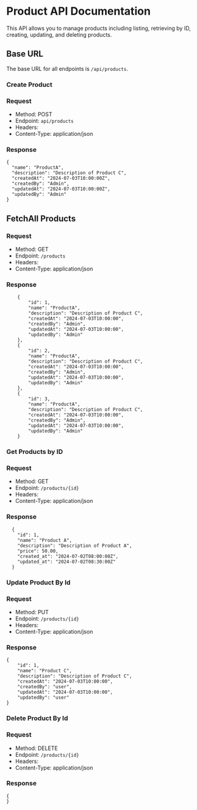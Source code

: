 # Product API Documentation

This API allows you to manage products including listing, retrieving by ID, creating, updating, and deleting products.

## Base URL

The base URL for all endpoints is `/api/products`.

### Create Product

### Request

- Method: POST
- Endpoint: `api/products`
- Headers:
- Content-Type: application/json


### Response

```
{
  "name": "ProductA",
  "description": "Description of Product C",
  "createdAt": "2024-07-03T10:00:00Z",
  "createdBy": "Admin",
  "updatedAt": "2024-07-03T10:00:00Z",
  "updatedBy": "Admin"
}
```


## FetchAll Products

### Request

- Method: GET
- Endpoint: `/products`
- Headers:
- Content-Type: application/json

### Response


```
    {
        "id": 1,
        "name": "ProductA",
        "description": "Description of Product C",
        "createdAt": "2024-07-03T10:00:00",
        "createdBy": "Admin",
        "updatedAt": "2024-07-03T10:00:00",
        "updatedBy": "Admin"
    },
    {
        "id": 2,
        "name": "ProductA",
        "description": "Description of Product C",
        "createdAt": "2024-07-03T10:00:00",
        "createdBy": "Admin",
        "updatedAt": "2024-07-03T10:00:00",
        "updatedBy": "Admin"
    },
    {
        "id": 3,
        "name": "ProductA",
        "description": "Description of Product C",
        "createdAt": "2024-07-03T10:00:00",
        "createdBy": "Admin",
        "updatedAt": "2024-07-03T10:00:00",
        "updatedBy": "Admin"
    }
```

### Get Products by ID

### Request

- Method: GET
- Endpoint: `/products/{id}`
- Headers:
- Content-Type: application/json


### Response

```
  {
    "id": 1,
    "name": "Product A",
    "description": "Description of Product A",
    "price": 50.00,
    "created_at": "2024-07-02T08:00:00Z",
    "updated_at": "2024-07-02T08:30:00Z"
  }
```

### Update Product By Id

### Request

- Method: PUT
- Endpoint: `/products/{id}`
- Headers:
- Content-Type: application/json


### Response

```
{
    "id": 1,
    "name": "Product C",
    "description": "Description of Product C",
    "createdAt": "2024-07-03T10:00:00",
    "createdBy": "user",
    "updatedAt": "2024-07-03T10:00:00",
    "updatedBy": "user"
}
```

### Delete Product By Id

### Request

- Method: DELETE
- Endpoint: `/products/{id}`
- Headers:
- Content-Type: application/json


### Response

```
{
}

```


```
